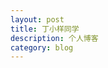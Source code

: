 ```yaml
---
layout: post
title: 丁小样同学
description: 个人博客
category: blog
---
```






[BeiYuu]:    http://beiyuu.com  "BeiYuu"
